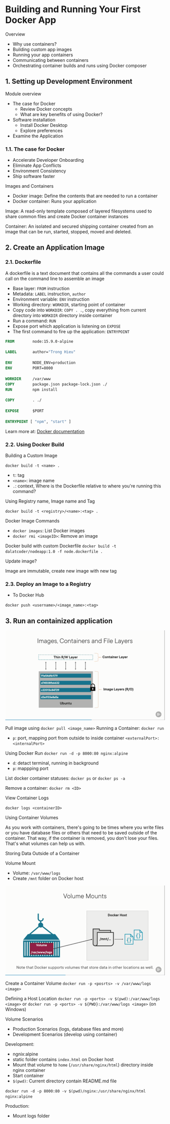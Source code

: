# Building and Running Your First Docker App

Overview

- Why use containers?
- Building custom app images
- Running your app containers
- Communicating between containers
- Orchestrating container builds and runs using Docker composer

## 1. Setting up Development Environment

Module overview

- The case for Docker
  - Review Docker concepts
  - What are key benefits of using Docker?
- Software installation
  - Install Docker Desktop
  - Explore preferences
- Examine the Application

### 1.1. The case for Docker

- Accelerate Developer Onboarding
- Eliminate App Conflicts
- Environment Consistency
- Ship software faster

Images and Containers

- Docker image: Define the contents that are needed to run a container
- Docker container: Runs your application

Image: A read-only template composed of layered filesystems used to
share common files and create Docker container instances

Container: An isolated and secured shipping container created
from an image that can be run, started, stopped, moved and deleted.

## 2. Create an Application Image

### 2.1. Dockerfile

A dockerfile is a text document that contains all the commands a
user could call on the command line to assemble an image

- Base layer: `FROM` instruction
- Metadata: `LABEL` instruction, `author`
- Environment variable: `ENV` instruction
- Working directory: `WORKDIR`, starting point of container
- Copy code into `WORKDIR`: `COPY . .`, copy everything from current
  directory into `WORKDIR` directory inside container
- Run a command: `RUN`
- Expose port which application is listening on `EXPOSE`
- The first command to fire up the application: `ENTRYPOINT`

```Dockerfile
FROM        node:15.9.0-alpine

LABEL       author="Trong Hieu"

ENV         NODE_ENV=production
ENV         PORT=8000

WORKDIR     /var/www
COPY        package.json package-lock.json ./
RUN         npm install

COPY        . ./

EXPOSE      $PORT

ENTRYPOINT [ "npm", "start" ]
```

Learn more at: [Docker documentation](https://docs.docker.com/engine/reference/builder)

### 2.2. Using Docker Build

Building a Custom Image

`docker build -t <name> .`

- `t`: tag
- `<name>`: image name
- `.`: context, Where is the Dockerfile relative to where you're running this command?

Using Registry name, Image name and Tag

`docker build -t <registry>/<name>:<tag> .`

Docker Image Commands

- `docker images`: List Docker images
- `docker rmi <imageID>`: Remove an image

Docker build with custom Dockerfile
`docker build -t dalatcoder/nodeapp:1.0 -f node.dockerfile .`

Update image?

Image are immutable, create new image with new tag

### 2.3. Deploy an Image to a Registry

- To Docker Hub

`docker push <username>/<image_name>:<tag>`

## 3. Run an containized application

![Image Container](imagecontainer.png)

Pull image using `docker pull <image_name>`
Running a Container: `docker run`

- `p`: port, mapping port from outside to inside container
  `<externalPort>:<internalPort>`

Using Docker Run
`docker run -d -p 8000:80 nginx:alpine`

- `d`: detact terminal, running in background
- `p`: mappping port

List docker container statuses: `docker ps` or `docker ps -a`

Remove a container: `docker rm <ID>`

View Container Logs

`docker logs <containerID>`

Using Container Volumes

As you work with containers, there's going to be times where you write
files or you have database files or others that need to be saved outside
of the container.
That way, if the container is removed, you don't lose your files.
That's what volumes can help us with.

Storing Data Outside of a Container

Volume Mount

- Volume: `/var/www/logs`
- Create `/mnt` folder on Docker host

![Volumn mount](volumemount.png)

Create a Container Volume
`docker run -p <posrts> -v /var/www/logs <image>`

Defining a Host Location
`docker run -p <ports> -v $(pwd):/var/www/logs <image>`
or
`docker run -p <ports> -v ${PWD}:/var/www/logs <image>` (on Windows)

Volume Scenarios

- Production Scenarios (logs, database files and more)
- Development Scenarios (develop using container)

Development:

- ngnix:alpine
- static folder contains `index.html` on Docker host
- Mount that volume to `home` (`/usr/share/nginx/html`) directory inside nginx container
- Start container
- `$(pwd)`: Current directory contain README.md file

`docker run -d -p 8000:80 -v $(pwd)/nginx:/usr/share/nginx/html nginx:alpine`

Production:

- Mount logs folder
